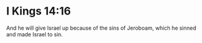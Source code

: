 # I Kings 14:16

And he will give Israel up because of the sins of Jeroboam, which he sinned and made Israel to sin.
